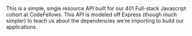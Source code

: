 This is a simple, single resource API built for our 401 Full-stack Javascript cohort at CodeFellows.  This API is modeled off Express (though much simpler) to teach us about the dependencies we're importing to build our applications.  